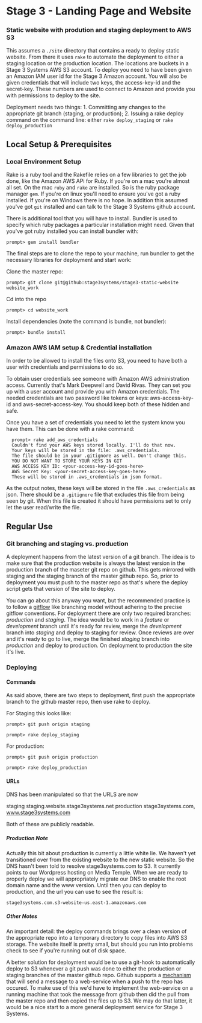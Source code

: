 Stage 3 - Landing Page and Website
==================================
### Static website with prodution and staging deployment to AWS S3

This assumes a `./site` directory that contains a ready to deploy static website. From there it uses `rake` to automate the deployment to either a staging location or the production location. The locations are buckets in a Stage 3 Systems AWS S3 account. To deploy you need to have been given an Amazon IAM user id for the Stage 3 Amazon account. You will also be given credentials that will include two keys, the access-key-id and the secret-key. These numbers are used to connect to Amazon and provide you with permissions to deploy to the site.

Deployment needs two things: 1. Committing any changes to the appropriate git branch (staging, or production); 2. Issuing a rake deploy command on the command line: either `rake deploy_staging` or `rake deploy_production`

## Local Setup & Prerequisites

### Local Environment Setup
Rake is a ruby tool and the Rakefile relies on a few libraries to get the job done, like the Amazon AWS APi for Ruby. If you're on a mac you're almost all set. On the mac `ruby` and `rake` are installed. So is the ruby package manager `gem`. If you're on linux you'll need to ensure you've got a ruby installed. If you're on Windows there is no hope. In addition this assumed you've got `git` installed and can talk to the Stage 3 Systems github account. 

There is additional tool that you will have to install. Bundler is used to specify which ruby packages a particular installation might need. Given that you've got ruby installed you can install bundler with: 

`prompt> gem install bundler`

The final steps are to clone the repo to your machine, run bundler to get the necessary libraries for deployment and start work:

Clone the master repo:

`prompt> git clone git@github:stage3systems/stage3-static-website website_work`

Cd into the repo

`prompt> cd website_work`

Install dependencies (note the command is bundle, not bundler):

`prompt> bundle install`

### Amazon AWS IAM setup & Credential installation
In order to be allowed to install the files onto S3, you need to have both a user with credentials and permissions to do so. 

To obtain user credentials see someone with Amazon AWS administration access. Currently that's Mark Deepwell and David Rivas. They can set you up with a user account and provide you with Amazon credentials. The needed credentials are two password like tokens or keys: aws-access-key-id and aws-secret-access-key. You should keep both of these hidden and safe.

Once you have a set of credentials you need to let the system know you have them. This can be done with a rake command:

```
  prompt> rake add_aws_credentials
  Couldn't find your AWS keys stored locally. I'll do that now.
  Your keys will be stored in the file: .aws_credentials.
  The file should be in your .gitignore as well. Don't change this.
  YOU DO NOT WANT TO STORE YOUR KEYS IN GIT
  AWS ACCESS KEY ID: <your-access-key-id-goes-here>
  AWS Secret Key: <your-secret-access-key-goes-here>
  These will be stored in .aws_credentials in json format.
```

As the output notes, these keys will be stored in the file `.aws_credentials` as json. There should be a `.gitignore` file that excludes this file from being seen by git. When this file is created it should have permissions set to only let the user read/write the file.

## Regular Use

### Git branching and staging vs. production
A deployment happens from the latest version of a git branch. The idea is to make sure that the production website is always the latest version in the production branch of the maseter git repo on github. This gets mirrored with staging and the staging branch of the master github repo. So, prior to deployment you must push to the master repo as that's where the deploy script gets that version of the site to deploy.

You can go about this anyway you want, but the recommended practice is to follow a [gitflow](http://nvie.com/posts/a-successful-git-branching-model/) like branching model without adhering to the precise gitflow conventions. For deployment there are only two required branches: *production* and *staging*. The idea would be to work in a *feature* or *development* branch until it's ready for review, merge the *development* branch into *staging* and deploy to staging for review. Once reviews are over and it's ready to go to live, merge the finished *staging* branch into *production* and deploy to production. On deployment to production the site it's live.

### Deploying

#### Commands

As said above, there are two steps to deployment, first push the appropriate branch to the github master repo, then use rake to deploy.

For Staging this looks like:

```
prompt> git push origin staging

prompt> rake deploy_staging
```

For production:

```
prompt> git push origin production

prompt> rake deploy_production
```

#### URLs

DNS has been manipulated so that the URLS are now

staging     staging.website.stage3systems.net
production  stage3systems.com, www.stage3systems.com

Both of these are publicly readable. 

##### Production Note
Actually this bit about production is currently a little white lie. We haven't yet transitioned over from the existing website to the new static website. So the DNS hasn't been told to resolve stage3systems.com to S3. It currently points to our Wordpress hosting on Media Temple. When we are ready to properly deploy we will appropriately migrate our DNS to enable the root domain name and the www version.
Until then you can deploy to production, and the url you can use to see the result is:

`stage3systems.com.s3-website-us.east-1.amazonaws.com`

##### Other Notes

An important detail: the deploy commands brings over a clean version of the appropriate repo into a temporary directory to copy files into AWS S3 storage. The website itself is pretty small, but should you run into problems check to see if you're running out of disk space. 


A better solution for deployment would be to use a git-hook to automatically deploy to S3 whenever a git push was done to either the production or staging branches of the master github repo. Github supports a [mechanism](https://help.github.com/articles/post-receive-hooks) that will send a message to a web-service when a push to the repo has occured. To make use of this we'd have to implement the web-service on a running machine that took the message from github then did the pull from the master repo and then copied the files up to S3. We may do that latter, it would be a nice start to a more general deployment service for Stage 3 Systems.

